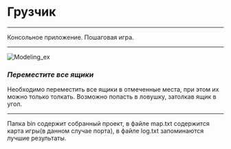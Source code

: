 # **Грузчик**
*************
Консольное приложение. Пошаговая игра.

*********

![Modeling_ex](https://1.downloader.disk.yandex.ru/disk/ec47ace7f84163b055fdc6c14113bdb0bb6e07b489e2dd4d832a1a690e2589b8/59b54837/e4yAmOpUdHfB_SQ08sGywZU7dmQKVEZ502ICzguMVYUHbZsZAt4nqJXwiRJGZMWPl07LYvJqWwUOdg93Tnw17w%3D%3D?uid=227757636&filename=Port.jpg&disposition=inline&hash=&limit=0&content_type=image%2Fjpeg&fsize=68578&hid=2993486ae4ad8450559f2fd08f8774b1&media_type=image&tknv=v2&etag=978c62156dd9cf56bbcc7b12edd75971)

### ***Переместите все ящики***

Необходимо переместить все ящики в отмеченные места, при этом их можно только толкать.
Возможно попасть в ловушку, затолкав ящик в угол.

**********

Папка bin содержит собранный проект, в файле map.txt содержится карта игры(в данном случае порта), в файле log.txt запоминаются лучшие результаты.
